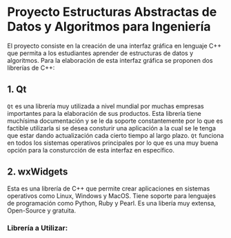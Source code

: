 # Proyecto Estructuras Abstractas de Datos y Algoritmos para Ingeniería
El proyecto consiste en la creación de una interfaz gráfica en lenguaje C++ que permita a los estudiantes aprender de estructuras de datos y algoritmos. Para la elaboración de esta interfaz gráfica se proponen dos librerías de C++:

## 1. Qt
`Qt` es una librería muy utilizada a nivel mundial por muchas empresas importantes para la elaboración de sus productos. Esta librería tiene muchísima documentación y se le da soporte constantemente por lo que es factible utilizarla si se desea consturir una aplicación a la cual se le tenga que estar dando actualización cada cierto tiempo al largo plazo. `Qt` funciona en todos los sistemas operativos principales por lo que es una muy buena opción para la consturcción de esta interfaz en específico. 

## 2. wxWidgets
Esta es una librería de C++ que permite crear aplicaciones en sistemas operativos como Linux, Windows y MacOS. Tiene soporte para lenguajes de programación como Python, Ruby y Pearl. Es una libería muy extensa, Open-Source y gratuita. 


### Librería a Utilizar: 